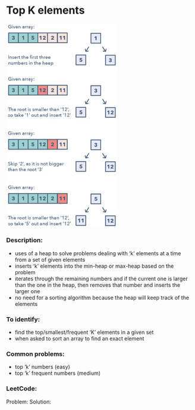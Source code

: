 # Top K elements
<img src="https://github.com/OleksandrLevinskyi/DataStructAndAlgoDocs/blob/main/patterns/images/top-k-elements.png" alt="top k elements" width="300"/>

### Description:
* uses of a heap to solve problems dealing with ‘k’ elements at a time from a set of given elements
* inserts ‘k’ elements into the min-heap or max-heap based on the problem
* iterates through the remaining numbers and if the current one is larger than the one in the heap, then removes that number and inserts the larger one
* no need for a sorting algorithm because the heap will keep track of the elements

### To identify:
* find the top/smallest/frequent ‘K’ elements in a given set
* when asked to sort an array to find an exact element

### Common problems:
* top ‘k’ numbers (easy)
* top ‘k’ frequent numbers (medium)

### LeetCode:
Problem:
Solution: